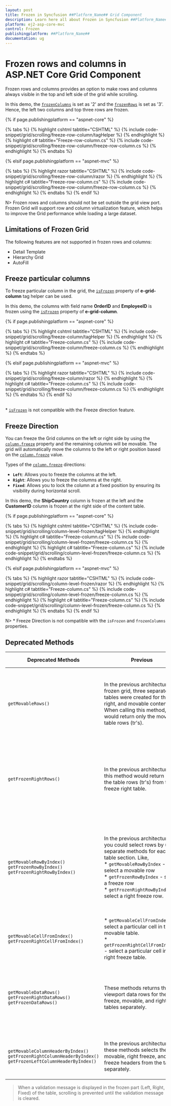 ```yaml
---
layout: post
title: Frozen in Syncfusion ##Platform_Name## Grid Component
description: Learn here all about Frozen in Syncfusion ##Platform_Name## Grid component of Syncfusion Essential JS 2 and more.
platform: ej2-asp-core-mvc
control: Frozen
publishingplatform: ##Platform_Name##
documentation: ug
---
```



# Frozen rows and columns in ASP.NET Core Grid Component

Frozen rows and columns provides an option to make rows and columns always visible in the top and left side of the grid while scrolling.

In this demo, the [`frozenColumns`](https://help.syncfusion.com/cr/aspnetcore-js2/Syncfusion.EJ2.Grids.Grid.html#Syncfusion_EJ2_Grids_Grid_FrozenColumns) is set as '2' and the [`frozenRows`](https://help.syncfusion.com/cr/aspnetcore-js2/Syncfusion.EJ2.Grids.Grid.html#Syncfusion_EJ2_Grids_Grid_FrozenRows) is set as '3'. Hence, the left two columns and top three rows are frozen.

{% if page.publishingplatform == "aspnet-core" %}

{% tabs %}
{% highlight cshtml tabtitle="CSHTML" %}
{% include code-snippet/grid/scrolling/freeze-row-column/tagHelper %}
{% endhighlight %}
{% highlight c# tabtitle="Freeze-row-column.cs" %}
{% include code-snippet/grid/scrolling/freeze-row-column/freeze-row-column.cs %}
{% endhighlight %}
{% endtabs %}

{% elsif page.publishingplatform == "aspnet-mvc" %}

{% tabs %}
{% highlight razor tabtitle="CSHTML" %}
{% include code-snippet/grid/scrolling/freeze-row-column/razor %}
{% endhighlight %}
{% highlight c# tabtitle="Freeze-row-column.cs" %}
{% include code-snippet/grid/scrolling/freeze-row-column/freeze-row-column.cs %}
{% endhighlight %}
{% endtabs %}
{% endif %}



N> Frozen rows and columns should not be set outside the grid view port.
<br/> Frozen Grid will support row and column virtualization feature, which helps to improve the Grid performance while loading a large dataset.

## Limitations of Frozen Grid

The following features are not supported in frozen rows and columns:

* Detail Template
* Hierarchy Grid
* AutoFill

## Freeze particular columns

To freeze particular column in the grid, the [`isFrozen`](https://help.syncfusion.com/cr/aspnetcore-js2/Syncfusion.EJ2.Grids.GridColumn.html#Syncfusion_EJ2_Grids_GridColumn_IsFrozen) property of **e-grid-column** tag helper can be used.

In this demo, the columns with field name **OrderID** and **EmployeeID** is frozen using the [`isFrozen`](https://help.syncfusion.com/cr/aspnetcore-js2/Syncfusion.EJ2.Grids.GridColumn.html#Syncfusion_EJ2_Grids_GridColumn_IsFrozen) property of **e-grid-column**.

{% if page.publishingplatform == "aspnet-core" %}

{% tabs %}
{% highlight cshtml tabtitle="CSHTML" %}
{% include code-snippet/grid/scrolling/freeze-column/tagHelper %}
{% endhighlight %}
{% highlight c# tabtitle="Freeze-column.cs" %}
{% include code-snippet/grid/scrolling/freeze-column/freeze-column.cs %}
{% endhighlight %}
{% endtabs %}

{% elsif page.publishingplatform == "aspnet-mvc" %}

{% tabs %}
{% highlight razor tabtitle="CSHTML" %}
{% include code-snippet/grid/scrolling/freeze-column/razor %}
{% endhighlight %}
{% highlight c# tabtitle="Freeze-column.cs" %}
{% include code-snippet/grid/scrolling/freeze-column/freeze-column.cs %}
{% endhighlight %}
{% endtabs %}
{% endif %}



<br/> * [`isFrozen`](https://help.syncfusion.com/cr/aspnetcore-js2/Syncfusion.EJ2.Grids.GridColumn.html#Syncfusion_EJ2_Grids_GridColumn_IsFrozen) is not compatible with the Freeze direction feature.

## Freeze Direction

You can freeze the Grid columns on the left or right side by using the [`column.freeze`](https://help.syncfusion.com/cr/aspnetcore-js2/Syncfusion.EJ2.Grids.GridColumn.html#Syncfusion_EJ2_Grids_GridColumn_Freeze) property and the remaining columns will be movable. The grid will automatically move the columns to the left or right position based on the [`column.freeze`](https://help.syncfusion.com/cr/aspnetcore-js2/Syncfusion.EJ2.Grids.GridColumn.html#Syncfusion_EJ2_Grids_GridColumn_Freeze) value.

Types of the [`column.freeze`](https://help.syncfusion.com/cr/aspnetcore-js2/Syncfusion.EJ2.Grids.GridColumn.html#Syncfusion_EJ2_Grids_GridColumn_Freeze) directions:

* **`Left`**: Allows you to freeze the columns at the left.
* **`Right`**: Allows you to freeze the columns at the right.
* **`Fixed`**: Allows you to lock the column at a fixed position by ensuring its visibility during horizontal scroll.

In this demo, the **ShipCountry** column is frozen at the left and the **CustomerID** column is frozen at the right side of the content table.

{% if page.publishingplatform == "aspnet-core" %}

{% tabs %}
{% highlight cshtml tabtitle="CSHTML" %}
{% include code-snippet/grid/scrolling/column-level-frozen/tagHelper %}
{% endhighlight %}
{% highlight c# tabtitle="Freeze-column.cs" %}
{% include code-snippet/grid/scrolling/column-level-frozen/freeze-column.cs %}
{% endhighlight %}
{% highlight c# tabtitle="Freeze-column.cs" %}
{% include code-snippet/grid/scrolling/column-level-frozen/freeze-column.cs %}
{% endhighlight %}
{% endtabs %}

{% elsif page.publishingplatform == "aspnet-mvc" %}

{% tabs %}
{% highlight razor tabtitle="CSHTML" %}
{% include code-snippet/grid/scrolling/column-level-frozen/razor %}
{% endhighlight %}
{% highlight c# tabtitle="Freeze-column.cs" %}
{% include code-snippet/grid/scrolling/column-level-frozen/freeze-column.cs %}
{% endhighlight %}
{% highlight c# tabtitle="Freeze-column.cs" %}
{% include code-snippet/grid/scrolling/column-level-frozen/freeze-column.cs %}
{% endhighlight %}
{% endtabs %}
{% endif %}


N> * Freeze Direction is not compatible with the `isFrozen` and `frozenColumns` properties.

## Deprecated Methods

Deprecated Methods | Previous | Current | Suggested Alternative Methods | Example for achieving the same results
 ---  | --- | --- | ---  | --- 
`getMovableRows()` | In the previous architecture of frozen grid, three separate tables were created for the left, right, and movable contents. When calling this method, it would return only the movable table rows (tr's). | In the current architecture, the frozen left, right, and movable sections are applied within a single table. When calling this method, it will return all table rows (tr's) of the entire table. However, in this approach, we have introduced the `e-unfreeze` class for movable cells. This allows us to selectively retrieve the movable rows using the `e-unfreeze` class selector. | `getRows()` | gridInstance.getMovableRows()[0].querySelectorAll('.e-unfreeze')  // Deprecated <br><br> (or) <br><br> gridInstance.getRows()[0].querySelectorAll('.e-unfreeze')  // Alternative method
`getFrozenRightRows()` | In the previous architecture, this method would return only the table rows (tr's) from the freeze right table. | In the current architecture, the frozen left, right, and movable sections are applied within a single table. When calling this method, it will return all the rows (tr’s) of the entire table. In this new approach, we have introduced the `e-rightfreeze` class for right freeze cells. As a result, you can now selectively retrieve the right freeze rows using the `e-rightfreeze` class selector. | `getRows()` | gridInstance.getFrozenRightRows()[0].querySelectorAll('.e-rightfreeze')  // Deprecated <br><br> (or) <br><br> gridInstance.getRows()[0].querySelectorAll('.e-rightfreeze')  // Alternative method
`getMovableRowByIndex()` <br> `getFrozenRowByIndex()` <br> `getFrozenRightRowByIndex()` | In the previous architecture, you could select rows by using separate methods for each table section. Like, <br> * `getMovableRowByIndex` - select a movable row <br> * `getFrozenRowByIndex` - select a freeze row  <br> * `getFrozenRightRowByIndex` - select a right freeze row. | In the current architecture, the `getMovableRowByIndex`, `getFrozenRightRowByIndex` and `getFrozenRowByIndex` methods all return the same table row (tr) based on the given index. Additionally, class names for table cells (td's) have been separated as follows: <br> * Left-Freeze : `e-leftfreeze` <br> * Movable : `e-unfreeze` <br> * Right-Freeze : `e-rightfreeze`.<br>This separation of class names makes it easier to target and customize the cells within the particular row.   | `getRowByIndex()` | **To get the left freeze cells:** <br> gridInstance.getRowByIndex(1).querySelectorAll('.e-leftfreeze') <br><br> **To get the movable cells:** <br> gridInstance.getRowByIndex(1).querySelectorAll('.e-unfreeze') <br><br> **To get the right freeze cells:** <br> gridInstance.getRowByIndex(1).querySelectorAll('.e-rightfreeze')
`getMovableCellFromIndex()` <br> `getFrozenRightCellFromIndex()` |  * `getMovableCellFromIndex()` - select a particular cell in the movable table. <br> * `getFrozenRightCellFromIndex()` - select a particular cell in the right freeze table.| In the new approach, you can select a particular cell by using both the `getFrozenRightCellFromIndex` and `getMovableCellFromIndex` methods.| `getCellFromIndex()` |gridInstance.getCellFromIndex(1,1)
`getMovableDataRows()` <br> `getFrozenRightDataRows()` <br> `getFrozenDataRows()` | These methods returns the viewport data rows for the freeze, movable, and right tables separately. | In the new approach, when calling the `getMovableDataRows`, `getFrozenRightDataRows`, and `getFrozenDataRows` methods, returns the entire viewport data rows. You can then select specific cells within these rows using the following selectors <br> * Left-Freeze : `e-leftfreeze` <br> * Movable : `e-unfreeze` <br> * Right-Freeze : `e-rightfreeze`.| `getDataRows()` | **To get the movable data cells:** <br> gridInstance.getDataRows()[0].querySelectorAll('.e-unfreeze') <br><br> **To get the right freeze data cells:** <br> gridInstance.getDataRows()[0].querySelectorAll('.e-rightfreeze') <br><br> **To get the left freeze data cells:** <br> gridInstance.getDataRows()[0].querySelectorAll('.e-leftfreeze')
`getMovableColumnHeaderByIndex()` <br> `getFrozenRightColumnHeaderByIndex()` <br> `getFrozenLeftColumnHeaderByIndex()` | In the previous architecture, these methods selects the movable, right freeze, and left freeze headers from the table separately. | In the new approach, when calling the `getMovableColumnHeaderByIndex`, `getFrozenRightColumnHeaderByIndex`, and `getFrozenLeftColumnHeaderByIndex` methods, you will still receive the same results as before. | `getColumnHeaderByIndex`() | gridInstance.getColumnHeaderByIndex(1)

> When a validation message is displayed in the frozen part (Left, Right, Fixed) of the table, scrolling is prevented until the validation message is cleared.
